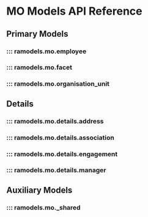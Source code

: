 <!--
SPDX-FileCopyrightText: 2021 Magenta ApS <https://magenta.dk>
SPDX-License-Identifier: MPL-2.0
-->

# MO Models API Reference

## Primary Models
### ::: ramodels.mo.employee
### ::: ramodels.mo.facet
### ::: ramodels.mo.organisation_unit

## Details
### ::: ramodels.mo.details.address
### ::: ramodels.mo.details.association
### ::: ramodels.mo.details.engagement
### ::: ramodels.mo.details.manager

## Auxiliary Models
### ::: ramodels.mo._shared
